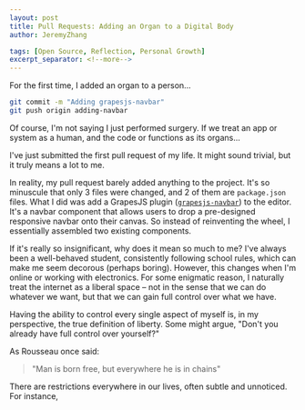```yaml
---
layout: post
title: Pull Requests: Adding an Organ to a Digital Body
author: JeremyZhang

tags: [Open Source, Reflection, Personal Growth]
excerpt_separator: <!--more-->
---
```


For the first time, I added an organ to a person...
<!--more-->

```bash
git commit -m "Adding grapesjs-navbar"
git push origin adding-navbar
```

Of course, I'm not saying I just performed surgery. If we treat an app or system as a human, and the code or functions as its organs...

I've just submitted the first pull request of my life. It might sound trivial, but it truly means a lot to me.

In reality, my pull request barely added anything to the project. It's so minuscule that only 3 files were changed, and 2 of them are `package.json` files. What I did was add a GrapesJS plugin ([`grapesjs-navbar`](https://github.com/GrapesJS/components-navbar)) to the editor. It's a navbar component that allows users to drop a pre-designed responsive navbar onto their canvas. So instead of reinventing the wheel, I essentially assembled two existing components.

If it's really so insignificant, why does it mean so much to me? I've always been a well-behaved student, consistently following school rules, which can make me seem decorous (perhaps boring). However, this changes when I'm online or working with electronics. For some enigmatic reason, I naturally treat the internet as a liberal space – not in the sense that we can do whatever we want, but that we can gain full control over what we have.

Having the ability to control every single aspect of myself is, in my perspective, the true definition of liberty. Some might argue, "Don't you already have full control over yourself?" 

As Rousseau once said:
>"Man is born free, but everywhere he is in chains"

There are restrictions everywhere in our lives, often subtle and unnoticed. For instance, 